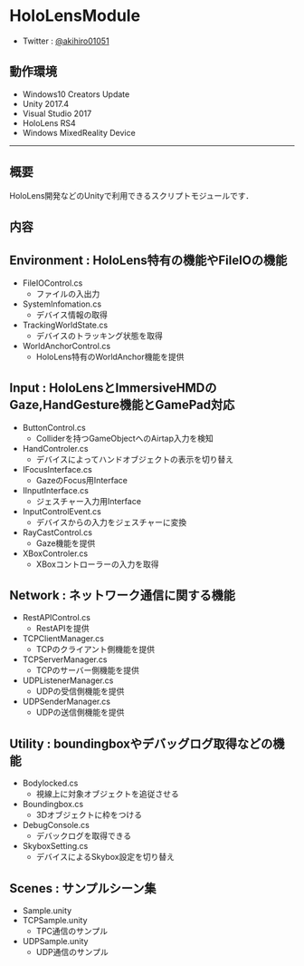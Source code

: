# HoloLensModule
- Twitter : [@akihiro01051](https://twitter.com/akihiro01051)

## 動作環境
- Windows10 Creators Update
- Unity 2017.4
- Visual Studio 2017
- HoloLens RS4
- Windows MixedReality Device

----------

## 概要
HoloLens開発などのUnityで利用できるスクリプトモジュールです．

## 内容
## Environment : HoloLens特有の機能やFileIOの機能
- FileIOControl.cs
  + ファイルの入出力
- SystemInfomation.cs
  + デバイス情報の取得
- TrackingWorldState.cs
  + デバイスのトラッキング状態を取得
- WorldAnchorControl.cs
  + HoloLens特有のWorldAnchor機能を提供

## Input : HoloLensとImmersiveHMDのGaze,HandGesture機能とGamePad対応
- ButtonControl.cs
  + Colliderを持つGameObjectへのAirtap入力を検知
- HandControler.cs
  + デバイスによってハンドオブジェクトの表示を切り替え
- IFocusInterface.cs
  + GazeのFocus用Interface
- IInputInterface.cs
  + ジェスチャー入力用Interface
- InputControlEvent.cs
  + デバイスからの入力をジェスチャーに変換
- RayCastControl.cs
  + Gaze機能を提供
- XBoxControler.cs
  + XBoxコントローラーの入力を取得

## Network : ネットワーク通信に関する機能
- RestAPIControl.cs
  + RestAPIを提供
- TCPClientManager.cs
  + TCPのクライアント側機能を提供
- TCPServerManager.cs
  + TCPのサーバー側機能を提供
- UDPListenerManager.cs
  + UDPの受信側機能を提供
- UDPSenderManager.cs
  + UDPの送信側機能を提供

## Utility : boundingboxやデバッグログ取得などの機能
- Bodylocked.cs
  + 視線上に対象オブジェクトを追従させる
- Boundingbox.cs
  + 3Dオブジェクトに枠をつける
- DebugConsole.cs
  + デバックログを取得できる
- SkyboxSetting.cs
  + デバイスによるSkybox設定を切り替え

## Scenes : サンプルシーン集
- Sample.unity
- TCPSample.unity
  + TPC通信のサンプル
- UDPSample.unity
  + UDP通信のサンプル
